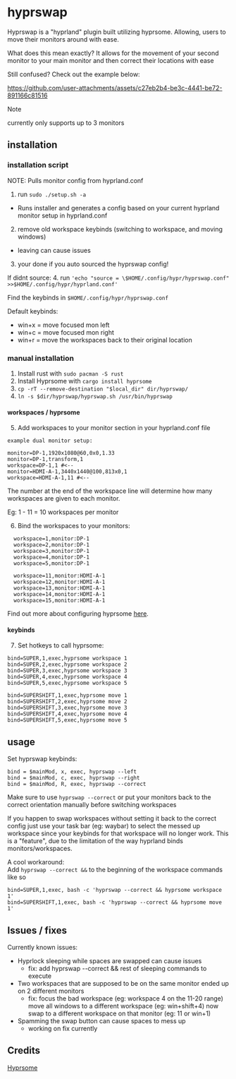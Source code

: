 # hyprswap
Hyprswap is a "hyprland" plugin built utilizing hyprsome. Allowing, users to move their monitors around with ease. 

What does this mean exactly? It allows for the movement of your second monitor to your main monitor and then correct their locations with ease

Still confused? Check out the example below: 

https://github.com/user-attachments/assets/c27eb2b4-be3c-4441-be72-891166c81516


> [!NOTE]
> currently only supports up to 3 monitors

## installation

### installation script
NOTE: Pulls monitor config from hyprland.conf 
1. run `sudo ./setup.sh -a` 
  - Runs installer and generates a config based on your current hyprland monitor setup in hyprland.conf
2. remove old workspace keybinds (switching to workspace, and moving windows) 
  - leaving can cause issues
3. your done if you auto sourced the hyprswap config!

If didnt source:
4. run `'echo "source = \$HOME/.config/hypr/hyprswap.conf" >>$HOME/.config/hypr/hyprland.conf'`

Find the keybinds in `$HOME/.config/hypr/hyprswap.conf`

Default keybinds:
- win+x = move focused mon left
- win+c = move focused mon right
- win+r = move the workspaces back to their original location


### manual installation
1. Install rust with `sudo pacman -S rust`  
2. Install Hyprsome with `cargo install hyprsome`
3. `cp -rT --remove-destination "$local_dir" dir/hyprswap/`
4. `ln -s $dir/hyprswap/hyprswap.sh /usr/bin/hyprswap`

#### workspaces / hyprsome
5. Add workspaces to your monitor section in your hyprland.conf file
```
example dual monitor setup:

monitor=DP-1,1920x1080@60,0x0,1.33
monitor=DP-1,transform,1
workspace=DP-1,1 #<--
monitor=HDMI-A-1,3440x1440@100,813x0,1
workspace=HDMI-A-1,11 #<--
```

The number at the end of the workspace line will determine how many workspaces are given to each monitor.  

Eg: 1 - 11 = 10 workspaces per monitor

6. Bind the workspaces to your monitors:  
```
  workspace=1,monitor:DP-1
  workspace=2,monitor:DP-1
  workspace=3,monitor:DP-1
  workspace=4,monitor:DP-1
  workspace=5,monitor:DP-1

  workspace=11,monitor:HDMI-A-1
  workspace=12,monitor:HDMI-A-1
  workspace=13,monitor:HDMI-A-1
  workspace=14,monitor:HDMI-A-1
  workspace=15,monitor:HDMI-A-1
```

Find out more about configuring hyprsome  [here](https://github.com/sopa0/hyprsome).

#### keybinds
7. Set hotkeys to call hyprsome:
```
bind=SUPER,1,exec,hyprsome workspace 1
bind=SUPER,2,exec,hyprsome workspace 2
bind=SUPER,3,exec,hyprsome workspace 3
bind=SUPER,4,exec,hyprsome workspace 4
bind=SUPER,5,exec,hyprsome workspace 5

bind=SUPERSHIFT,1,exec,hyprsome move 1
bind=SUPERSHIFT,2,exec,hyprsome move 2
bind=SUPERSHIFT,3,exec,hyprsome move 3
bind=SUPERSHIFT,4,exec,hyprsome move 4
bind=SUPERSHIFT,5,exec,hyprsome move 5
```

## usage
Set hyprswap keybinds:
```
bind = $mainMod, x, exec, hyprswap --left
bind = $mainMod, c, exec, hyprswap --right
bind = $mainMod, R, exec, hyprswap --correct
```

Make sure to use `hyprswap --correct` or put your monitors back to the correct orientation manually before switching workspaces

If you happen to swap workspaces without setting it back to the correct config just use your task bar (eg: waybar) to select the messed up workspace since your keybinds for that workspace will no longer work. This is a "feature", due to the limitation of the way hyprland binds monitors/workspaces.

A cool workaround:  
Add `hyprswap --correct &&` to the beginning of the workspace commands like so
```
bind=SUPER,1,exec, bash -c 'hyprswap --correct && hyprsome workspace 1'
bind=SUPERSHIFT,1,exec, bash -c 'hyprswap --correct && hyprsome move 1'
```

## Issues / fixes
Currently known issues:
- Hyprlock sleeping while spaces are swapped can cause issues
  - fix: add hyprswap --correct && rest of sleeping commands to execute
- Two workspaces that are supposed to be on the same monitor ended up on 2 different monitors
  - fix: focus the bad workspace (eg: workspace 4 on the 11-20 range) move all windows to a different workspace (eg: win+shift+4) now swap to a different workspace on that monitor (eg: 11 or win+1)
- Spamming the swap button can cause spaces to mess up 
  - working on fix currently

## Credits 
[Hyprsome](https://github.com/sopa0/hyprsome)
